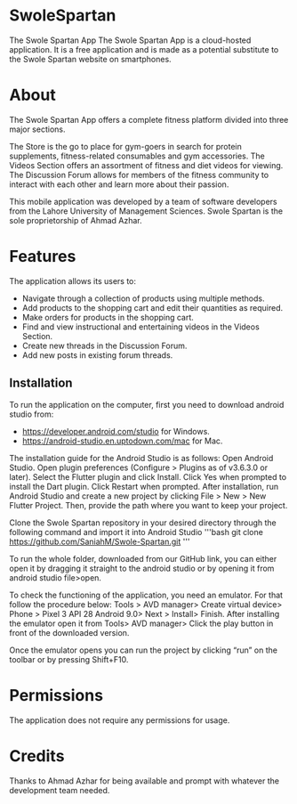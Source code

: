 # SwoleSpartan
The Swole Spartan App
The Swole Spartan App is a cloud-hosted application. 
It is a free application and is made as a potential substitute to the Swole Spartan website on smartphones.

# About
The Swole Spartan App offers a complete fitness platform divided into three major sections.

The Store is the go to place for gym-goers in search for protein supplements, fitness-related consumables and gym accessories. The Videos Section offers an assortment of fitness and diet videos for viewing. The Discussion Forum allows for members of the fitness community to interact with each other and learn more about their passion.

This mobile application was developed by a team of software developers from the Lahore University of Management Sciences. Swole Spartan is the sole proprietorship of Ahmad Azhar.

# Features
The application allows its users to:
- Navigate through a collection of products using multiple methods.
- Add products to the shopping cart and edit their quantities as required.
- Make orders for products in the shopping cart.
- Find and view instructional and entertaining videos in the Videos Section.
- Create new threads in the Discussion Forum.
- Add new posts in existing forum threads.

## Installation
To run the application on the computer, first you need to download android studio from:
- https://developer.android.com/studio for Windows.
- https://android-studio.en.uptodown.com/mac for Mac.

The installation guide for the Android Studio is as follows:
Open Android Studio.
Open plugin preferences (Configure > Plugins as of v3.6.3.0 or later).
Select the Flutter plugin and click Install.
Click Yes when prompted to install the Dart plugin.
Click Restart when prompted.
After installation, run Android Studio and create a new project by clicking File > New > New Flutter Project. Then, provide the path where you want to keep your project.

Clone the Swole Spartan repository in your desired directory through the following command and import it into Android Studio
'''bash
git clone https://github.com/SaniahM/Swole-Spartan.git
'''

To run the whole folder, downloaded from our GitHub link, you can either open it by dragging it straight to the android studio or by opening it from android studio file>open.

To check the functioning of the application, you need an emulator. For that follow the procedure below:
Tools > AVD manager> Create virtual device> Phone > Pixel 3 API 28 Android 9.0> Next > Install> Finish. After installing the emulator open it from Tools> AVD manager> Click the play button in front of the downloaded version.

Once the emulator opens you can run the project by clicking “run” on the toolbar or by pressing Shift+F10.

# Permissions
The application does not require any permissions for usage.

# Credits
Thanks to Ahmad Azhar for being available and prompt with whatever the development team needed.
